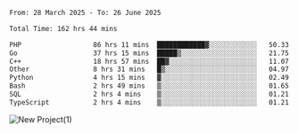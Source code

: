 
<!--START_SECTION:waka-->

```txt
From: 28 March 2025 - To: 26 June 2025

Total Time: 162 hrs 44 mins

PHP                  86 hrs 11 mins  ████████████▓░░░░░░░░░░░░   50.33 %
Go                   37 hrs 15 mins  █████▒░░░░░░░░░░░░░░░░░░░   21.75 %
C++                  18 hrs 57 mins  ██▓░░░░░░░░░░░░░░░░░░░░░░   11.07 %
Other                8 hrs 31 mins   █▒░░░░░░░░░░░░░░░░░░░░░░░   04.97 %
Python               4 hrs 15 mins   ▓░░░░░░░░░░░░░░░░░░░░░░░░   02.49 %
Bash                 2 hrs 49 mins   ▒░░░░░░░░░░░░░░░░░░░░░░░░   01.65 %
SQL                  2 hrs 4 mins    ▒░░░░░░░░░░░░░░░░░░░░░░░░   01.21 %
TypeScript           2 hrs 4 mins    ▒░░░░░░░░░░░░░░░░░░░░░░░░   01.21 %
```

<!--END_SECTION:waka-->

![New Project(1)](https://github.com/user-attachments/assets/ca397c4b-527a-4830-9802-b71a2622b058)

<!--
![91IYheGYbCL](https://github.com/user-attachments/assets/81d7ee5b-489d-41a0-a545-5872971bd286)
-->
